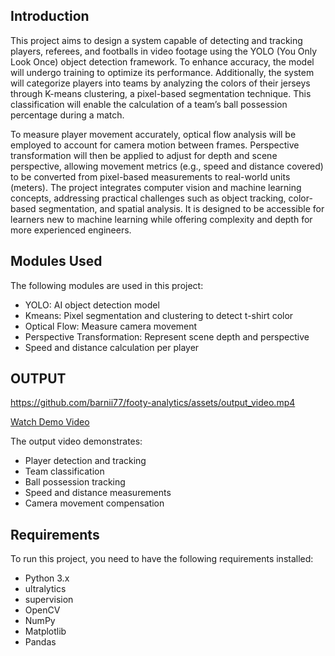 

## Introduction
This project aims to design a system capable of detecting and tracking players, referees, and footballs in video footage using the YOLO (You Only Look Once) object detection framework. To enhance accuracy, the model will undergo training to optimize its performance. Additionally, the system will categorize players into teams by analyzing the colors of their jerseys through K-means clustering, a pixel-based segmentation technique. This classification will enable the calculation of a team’s ball possession percentage during a match.

To measure player movement accurately, optical flow analysis will be employed to account for camera motion between frames. Perspective transformation will then be applied to adjust for depth and scene perspective, allowing movement metrics (e.g., speed and distance covered) to be converted from pixel-based measurements to real-world units (meters). The project integrates computer vision and machine learning concepts, addressing practical challenges such as object tracking, color-based segmentation, and spatial analysis. It is designed to be accessible for learners new to machine learning while offering complexity and depth for more experienced engineers.



## Modules Used
The following modules are used in this project:
- YOLO: AI object detection model
- Kmeans: Pixel segmentation and clustering to detect t-shirt color
- Optical Flow: Measure camera movement
- Perspective Transformation: Represent scene depth and perspective
- Speed and distance calculation per player

## OUTPUT 
https://github.com/barnii77/footy-analytics/assets/output_video.mp4

[Watch Demo Video](https://drive.google.com/file/d/11ZPV1yx0iuBbvEYyaIxKs9nUBrxXk4Kb/view?usp=drive_link)

The output video demonstrates:
- Player detection and tracking
- Team classification
- Ball possession tracking
- Speed and distance measurements
- Camera movement compensation
## Requirements
To run this project, you need to have the following requirements installed:
- Python 3.x
- ultralytics
- supervision
- OpenCV
- NumPy
- Matplotlib
- Pandas